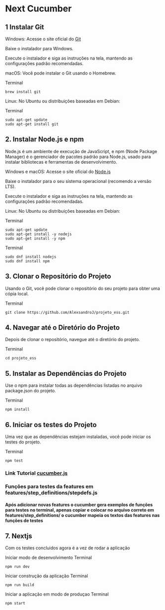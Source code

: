 # Next Cucumber 

## 1 Instalar Git

Windows:
Acesse o site oficial do [Git](https://git-scm.com)

Baixe o instalador para Windows.

Execute o instalador e siga as instruções na tela, mantendo as configurações padrão recomendadas.

macOS:
Você pode instalar o Git usando o Homebrew.

Terminal
```
brew install git
```
Linux:
No Ubuntu ou distribuições baseadas em Debian:

Terminal
```
sudo apt-get update
sudo apt-get install git
```

## 2. Instalar Node.js e npm
Node.js é um ambiente de execução de JavaScript, e npm (Node Package Manager) é o gerenciador de pacotes padrão para Node.js, usado para instalar bibliotecas e ferramentas de desenvolvimento.

Windows e macOS:
Acesse o site oficial do [Node.js](https://nodejs.org)

Baixe o instalador para o seu sistema operacional (recomendo a versão LTS).

Execute o instalador e siga as instruções na tela, mantendo as configurações padrão recomendadas.

Linux:
No Ubuntu ou distribuições baseadas em Debian:

Terminal
```
sudo apt-get update
sudo apt-get install -y nodejs
sudo apt-get install -y npm
```
Terminal
```
sudo dnf install nodejs
sudo dnf install npm
```
## 3. Clonar o Repositório do Projeto
Usando o Git, você pode clonar o repositório do seu projeto para obter uma cópia local.

Terminal
```
git clone https://github.com/AlexsandroJ/projeto_ess.git
```
## 4. Navegar até o Diretório do Projeto
Depois de clonar o repositório, navegue até o diretório do projeto.

Terminal
```
cd projeto_ess
```
## 5. Instalar as Dependências do Projeto
Use o npm para instalar todas as dependências listadas no arquivo package.json do projeto.

Terminal
```
npm install
```
## 6. Iniciar os testes do Projeto
Uma vez que as dependências estejam instaladas, você pode iniciar os testes do projeto.

Terminal
```
npm test
```
### Link Tutorial [cucumber.js](https://cucumber.io/docs/guides/10-minute-tutorial/?lang=javascript)
 
### Funções para testes da features em features/step_definitions/stepdefs.js
#### Após adicionar novas features o cucumber gera exemplos de funções para testes no terminal, apenas copiar e colocar no arquivo correto em features/step_definitions/ o cucumber mapeia os textos das features nas funções de testes

## 7. Nextjs
Com os testes concluidos agora é a vez de rodar a aplicação

Iniciar modo de desenvolvimento
Terminal
```
npm run dev
```

Iniciar construção da aplicação
Terminal
```
npm run build
```

Iniciar a aplicação em modo de produçao
Terminal
```
npm start
```
